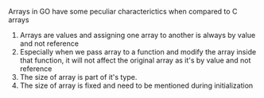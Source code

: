 Arrays in GO have some peculiar characterictics when compared to C arrays

1. Arrays are values and assigning one array to another is always by value and not reference
2. Especially when we pass array to a function and modify the array inside that function, it will not affect the original array as it's by value and not reference
3. The size of array is part of it's type. 
4. The size of array is fixed and need to be mentioned during initialization

